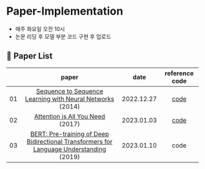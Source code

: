 # Paper-Implementation

- 매주 화요일 오전 10시
- 논문 리딩 후 모델 부분 코드 구현 후 업로드

## 📃 Paper List
||paper|date|reference code|
|:--:|:-----:|:---:|:---:|
|01|[Sequence to Sequence Learning with Neural Networks](https://arxiv.org/pdf/1409.3215.pdf) (2014)|2022.12.27|[code](https://github.com/bentrevett/pytorch-seq2seq/blob/master/1%20-%20Sequence%20to%20Sequence%20Learning%20with%20Neural%20Networks.ipynb)|
|02|[Attention is All You Need](https://arxiv.org/pdf/1706.03762.pdf) (2017)|2023.01.03|[code](https://github.com/bentrevett/pytorch-seq2seq/blob/master/6%20-%20Attention%20is%20All%20You%20Need.ipynb)|
|03|[BERT: Pre-training of Deep Bidirectional Transformers for Language Understanding](https://arxiv.org/pdf/1810.04805.pdf) (2019)|2023.01.10|code|


